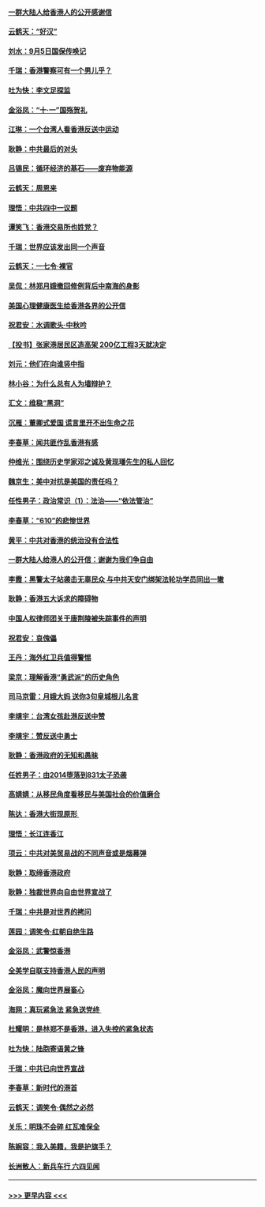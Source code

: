 #### [一群大陆人给香港人的公开感谢信](../pages/nsc993/n11514797.md?t=09120844) 
#### [云鹤天：“好汉”](../pages/nsc993/n11513536.md?t=09120844) 
#### [刘水：9月5日国保传唤记](../pages/nsc993/n11513460.md?t=09120844) 
#### [千瑞：香港警察可有一个男儿乎？](../pages/nsc993/n11513109.md?t=09120844) 
#### [吐为快：李文足探监](../pages/nsc993/n11509622.md?t=09120844) 
#### [金浴凤：“十‧一”国殇贺礼](../pages/nsc993/n11509593.md?t=09120844) 
#### [江琳：一个台湾人看香港反送中运动](../pages/nsc993/n11509211.md?t=09120844) 
#### [耿静：中共最后的对头](../pages/nsc993/n11508308.md?t=09120844) 
#### [吕锡民：循环经济的基石——废弃物能源](../pages/nsc993/n11508212.md?t=09120844) 
#### [云鹤天：周恩来](../pages/nsc993/n11508055.md?t=09120844) 
#### [理悟：中共四中一议题](../pages/nsc993/n11507782.md?t=09120844) 
#### [谭笑飞：香港交易所也姓党？](../pages/nsc993/n11507753.md?t=09120844) 
#### [千瑞：世界应该发出同一个声音](../pages/nsc993/n11507290.md?t=09120844) 
#### [云鹤天：一七令‧裸官](../pages/nsc993/n11507177.md?t=09120844) 
#### [吴侃：林郑月娥撤回修例背后中南海的身影](../pages/nsc993/n11506876.md?t=09120844) 
#### [美国心理健康医生给香港各界的公开信](../pages/nsc993/n11506809.md?t=09120844) 
#### [祝君安：水调歌头‧中秋吟](../pages/nsc993/n11506758.md?t=09120844) 
#### [【投书】张家港居民区造高架 200亿工程3天就决定](../pages/nsc993/n11506682.md?t=09120844) 
#### [刘元：他们在向谁竖中指](../pages/nsc993/n11505384.md?t=09120844) 
#### [林小谷：为什么总有人为墙辩护？](../pages/nsc993/n11505226.md?t=09120844) 
#### [汇文：维稳“黑洞”](../pages/nsc993/n11504347.md?t=09120844) 
#### [沉雁：董卿式爱国 谎言里开不出生命之花](../pages/nsc993/n11503215.md?t=09120844) 
#### [李春草：闻共匪作乱香港有感](../pages/nsc993/n11503072.md?t=09120844) 
#### [仲维光：围绕历史学家邓之诚及黄现璠先生的私人回忆](../pages/nsc993/n11501330.md?t=09120844) 
#### [魏京生：美中对抗是美国的责任吗？](../pages/nsc993/n11500723.md?t=09120844) 
#### [任性男子：政治常识（1）：法治——“依法管治”](../pages/nsc993/n11500791.md?t=09120844) 
#### [李春草：“610”的悲惨世界](../pages/nsc993/n11501141.md?t=09120844) 
#### [黄平：中共对香港的统治没有合法性](../pages/nsc993/n11499473.md?t=09120844) 
#### [一群大陆人给港人的公开信：谢谢为我们争自由](../pages/nsc993/n11500402.md?t=09120844) 
#### [李霞：黑警太子站袭击无辜民众 与中共天安门绑架法轮功学员同出一辙](../pages/nsc993/n11499805.md?t=09120844) 
#### [耿静：香港五大诉求的障碍物](../pages/nsc993/n11497578.md?t=09120844) 
#### [中国人权律师团关于唐荆陵被失踪事件的声明](../pages/nsc993/n11500014.md?t=09120844) 
#### [祝君安：哀傀儡](../pages/nsc993/n11499776.md?t=09120844) 
#### [王丹：海外红卫兵值得警惕](../pages/nsc993/n11498138.md?t=09120844) 
#### [梁京：理解香港“勇武派”的历史角色](../pages/nsc993/n11498006.md?t=09120844) 
#### [司马京雷：月娥大妈  送你3句皇城根儿名言](../pages/nsc993/n11497885.md?t=09120844) 
#### [李靖宇：台湾女孩赴港反送中赞](../pages/nsc993/n11497721.md?t=09120844) 
#### [李靖宇：赞反送中勇士](../pages/nsc993/n11497452.md?t=09120844) 
#### [耿静：香港政府的无知和愚昧](../pages/nsc993/n11494238.md?t=09120844) 
#### [任姓男子：由2014堕落到831太子恐袭](../pages/nsc993/n11496683.md?t=09120844) 
#### [高婧婧：从移民角度看移民与美国社会的价值磨合](../pages/nsc993/n11495757.md?t=09120844) 
#### [陈达：香港大街现原形 ](../pages/nsc993/n11495441.md?t=09120844) 
#### [理悟：长江连香江](../pages/nsc993/n11495377.md?t=09120844) 
#### [项云：中共对美贸易战的不同声音或是烟幕弹](../pages/nsc993/n11494929.md?t=09120844) 
#### [耿静：取缔香港政府](../pages/nsc993/n11494218.md?t=09120844) 
#### [耿静：独裁世界向自由世界宣战了](../pages/nsc993/n11494190.md?t=09120844) 
#### [千瑞：中共是对世界的拷问](../pages/nsc993/n11493021.md?t=09120844) 
#### [莲园：调笑令‧红朝自绝生路](../pages/nsc993/n11493011.md?t=09120844) 
#### [金浴凤：武警惊香港](../pages/nsc993/n11492994.md?t=09120844) 
#### [全美学自联支持香港人民的声明](../pages/nsc993/n11492630.md?t=09120844) 
#### [金浴凤：魔向世界展畜心](../pages/nsc993/n11492599.md?t=09120844) 
#### [海网：真玩紧急法 紧急送党终 ](../pages/nsc993/n11492535.md?t=09120844) 
#### [杜耀明：是林郑不是香港，进入失控的紧急状态](../pages/nsc993/n11491420.md?t=09120844) 
#### [吐为快：陆胞寄语黄之锋](../pages/nsc993/n11491117.md?t=09120844) 
#### [千瑞：中共已向世界宣战](../pages/nsc993/n11490123.md?t=09120844) 
#### [李春草：新时代的港首](../pages/nsc993/n11489864.md?t=09120844) 
#### [云鹤天：调笑令·偶然之必然](../pages/nsc993/n11489701.md?t=09120844) 
#### [关乐：明珠不会碎 红瓦难保全](../pages/nsc993/n11489647.md?t=09120844) 
#### [陈婉容：我入美籍，我是护旗手？](../pages/nsc993/n11487908.md?t=09120844) 
#### [长洲散人：新兵车行 六四见闻](../pages/nsc993/n11487729.md?t=09120844) 

----
#### [ >>> 更早内容 <<< ](../indexes/nsc993-earlier.md)

